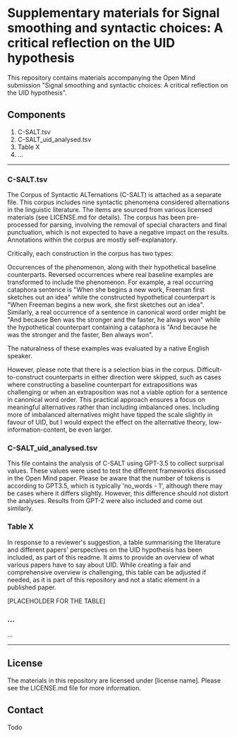 # Supplementary materials for Signal smoothing and syntactic choices: A critical reflection on the UID hypothesis

This repository contains materials accompanying the Open Mind submission "Signal smoothing and syntactic choices: A critical reflection on the UID hypothesis". 



## Components

1) C-SALT.tsv
2) C-SALT_uid_analysed.tsv
3) Table X
4) ...

---

### C-SALT.tsv

The Corpus of Syntactic ALTernations (C-SALT) is attached as a separate file. This corpus includes nine syntactic phenomena considered alternations in the linguistic literature. The items are sourced from various licensed materials (see LICENSE.md for details). The corpus has been pre-processed for parsing, involving the removal of special characters and final punctuation, which is not expected to have a negative impact on the results. Annotations within the corpus are mostly self-explanatory.

Critically, each construction in the corpus has two types:

Occurrences of the phenomenon, along with their hypothetical baseline counterparts.
Reversed occurrences where real baseline examples are transformed to include the phenomenon.
For example, a real occurring cataphora sentence is "When she begins a new work, Freeman first sketches out an idea" while the constructed hypothetical counterpart is "When Freeman begins a new work, she first sketches out an idea". Similarly, a real occurrence of a sentence in canonical word order might be "And because Ben was the stronger and the faster, he always won" while the hypothetical counterpart containing a cataphora is "And because he was the stronger and the faster, Ben always won".

The naturalness of these examples was evaluated by a native English speaker. 

However, please note that there is a selection bias in the corpus. Difficult-to-construct counterparts in either direction were skipped, such as cases where constructing a baseline counterpart for extrapositions was challenging or when an extraposition was not a viable option for a sentence in canonical word order. This practical approach ensures a focus on meaningful alternatives rather than including imbalanced ones. Including more of imbalanced alternatives might have tipped the scale slightly in favour of UID, but I would expect the effect on the alternative theory, low-information-content, be even larger.



### C-SALT_uid_analysed.tsv

This file contains the analysis of C-SALT using GPT-3.5 to collect surprisal values. These values were used to test the different frameworks discussed in the Open Mind paper. Please be aware that the number of tokens is according to GPT3.5, which is typically 'no_words - 1', although there may be cases where it differs slightly. However, this difference should not distort the analyses.
Results from GPT-2 were also included and come out similarly. 



### Table X

In response to a reviewer's suggestion, a table summarising the literature and different papers' perspectives on the UID hypothesis has been included, as part of this readme. It aims to provide an overview of what various papers have to say about UID. While creating a fair and comprehensive overview is challenging, this table can be adjusted if needed, as it is part of this repository and not a static element in a published paper.

[PLACEHOLDER FOR THE TABLE]


### ...

...

---


## License

The materials in this repository are licensed under [license name]. Please see the LICENSE.md file for more information. 



## Contact

Todo

